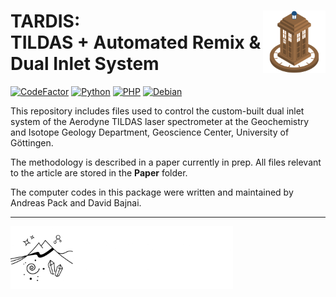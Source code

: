 # TARDIS: <img src="images/TARDIS_logo.png" align="right" width="100"/> <br/> TILDAS + Automated Remix & Dual Inlet System

<!-- [![DOI](https://zenodo.org/badge/DOI/10.5281/zenodo.3784963.svg)](https://doi.org/10.5281/zenodo.3784963) -->
[![CodeFactor](https://www.codefactor.io/repository/github/davidbajnai/tardis/badge?s=e60c8acc0095fc83f8522a69115b1e3ed10c7320)](https://www.codefactor.io/repository/github/davidbajnai/tardis)
[![Python](https://img.shields.io/badge/Python-3.7-FFD43B)]()
[![PHP](https://img.shields.io/badge/PHP-8.2-%234f5b93)]()
[![Debian](https://img.shields.io/badge/Debian-10-CE0058)]()

This repository includes files used to control the custom-built dual inlet system of the Aerodyne TILDAS laser spectrometer at the Geochemistry and Isotope Geology Department, Geoscience Center, University of Göttingen.

The methodology is described in a paper currently in prep. All files relevant to the article are stored in the **Paper** folder.

The computer codes in this package were written and maintained by Andreas Pack and David Bajnai.

<hr>
<img src="images/GZG_logo_text_white.png" align="left" height="100"/>
